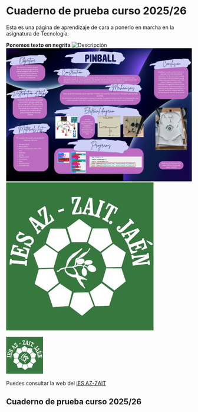 # Cuaderno de prueba curso 2025/26
Esta es una página de aprendizaje de cara a ponerlo en marcha en la asignatura de Tecnología.

**Ponemos texto en negrita**
![Descripción](jhdsfhj.jpg)
![Prueba de subida de una imagen](documentos/CopiaPinball.jpg)
![Texto que yo quiera](imagenesdelproyecto/logo_azzait.png)

<img src="imagenesdelproyecto/logo_azzait.png" width="100" height="100" />

Puedes consultar la web del [IES AZ-ZAIT](https://www.iesaz-zait.es)

## Cuaderno de prueba curso 2025/26
